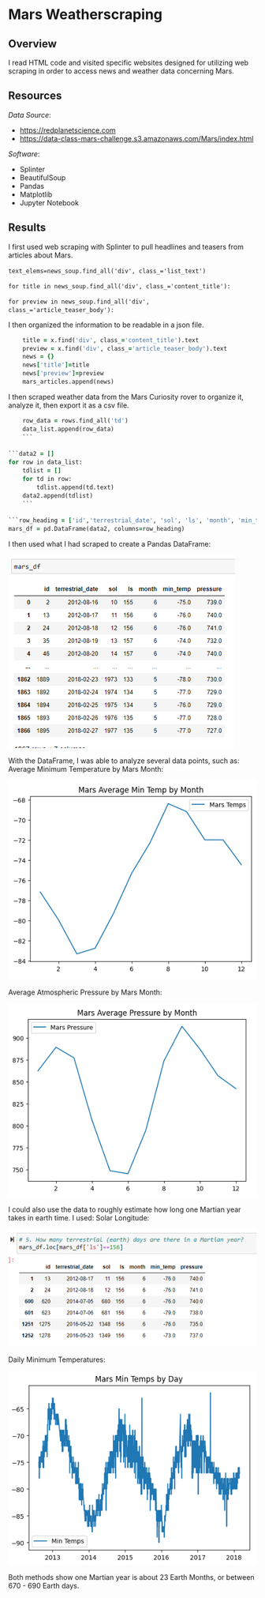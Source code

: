 # Mars Weatherscraping
## Overview
I read HTML code and visited specific websites designed for utilizing web scraping in order to access news and weather data concerning Mars.

## Resources
*Data Source*:

- https://redplanetscience.com
- https://data-class-mars-challenge.s3.amazonaws.com/Mars/index.html

*Software*:
- Splinter
- BeautifulSoup
- Pandas
- Matplotlib
- Jupyter Notebook

## Results
I first used web scraping with Splinter to pull headlines and teasers from articles about Mars.

```text_elems=news_soup.find_all('div', class_='list_text')```

```for title in news_soup.find_all('div', class_='content_title'):```

```for preview in news_soup.find_all('div', class_='article_teaser_body'):```


I then organized the information to be readable in a json file.

```for x in text_elems:
    title = x.find('div', class_='content_title').text
    preview = x.find('div', class_='article_teaser_body').text
    news = {}
    news['title']=title
    news['preview']=preview
    mars_articles.append(news)
```

I then scraped weather data from the Mars Curiosity rover to organize it, analyze it, then export it as a csv file.
```for rows in mars_data_rows:
    row_data = rows.find_all('td')
    data_list.append(row_data)
    ```

```data2 = []
for row in data_list:
    tdlist = []
    for td in row:
        tdlist.append(td.text)
    data2.append(tdlist)
    ```

```row_heading = ['id','terrestrial_date', 'sol', 'ls', 'month', 'min_temp', 'pressure']
mars_df = pd.DataFrame(data2, columns=row_heading)
```

I then used what I had scraped to create a Pandas DataFrame:

![marsdataframe](https://github.com/jakatz87/Mars_Weatherscraping/blob/main/Resources/Mars_DataFrame.png)

With the DataFrame, I was able to analyze several data points, such as:
Average Minimum Temperature by Mars Month:

![marsavgtemp](https://github.com/jakatz87/Mars_Weatherscraping/blob/main/Resources/Mars_Avg_Min_Temp.png)

Average Atmospheric Pressure by Mars Month:

![marsavgpress](https://github.com/jakatz87/Mars_Weatherscraping/blob/main/Resources/Mars_Avg_Pressure.png)

I could also use the data to roughly estimate how long one Martian year takes in earth time.  I used:
Solar Longitude:

![marsyearbyls](https://github.com/jakatz87/Mars_Weatherscraping/blob/main/Resources/Mars_Year_by_ls.png)

Daily Minimum Temperatures:

![marsyearbytemp](https://github.com/jakatz87/Mars_Weatherscraping/blob/main/Resources/Mars_Year_by_temp.png)

Both methods show one Martian year is about 23 Earth Months, or between 670 - 690 Earth days.
